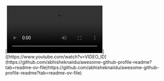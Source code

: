 [![Video Title]([https://img.youtube.com/vi/VIDEO_ID/0.jpg](https://github.com/FADELELLAHerrami/FADELELLAHerrami/blob/main/13b5cfc1-8160-46b0-be89-bf84ac05ce52.mp4)https://github.com/FADELELLAHerrami/FADELELLAHerrami/blob/main/13b5cfc1-8160-46b0-be89-bf84ac05ce52.mp4)]([https://www.youtube.com/watch?v=VIDEO_ID](https://github.com/abhisheknaiidu/awesome-github-profile-readme?tab=readme-ov-file)https://github.com/abhisheknaiidu/awesome-github-profile-readme?tab=readme-ov-file)

